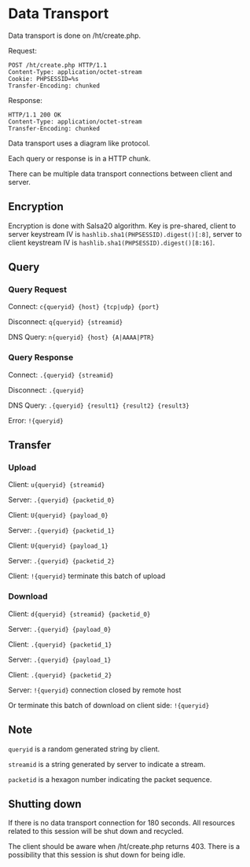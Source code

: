 Data Transport
==============

Data transport is done on /ht/create.php.

Request:

    POST /ht/create.php HTTP/1.1
    Content-Type: application/octet-stream
    Cookie: PHPSESSID=%s
    Transfer-Encoding: chunked

Response:

    HTTP/1.1 200 OK
    Content-Type: application/octet-stream
    Transfer-Encoding: chunked

Data transport uses a diagram like protocol.

Each query or response is in a HTTP chunk.

There can be multiple data transport connections between client and server.

## Encryption

Encryption is done with Salsa20 algorithm. Key is pre-shared, client to server
keystream IV is `hashlib.sha1(PHPSESSID).digest()[:8]`, server to client
keystream IV is `hashlib.sha1(PHPSESSID).digest()[8:16]`.

## Query

### Query Request

Connect: `c{queryid} {host} {tcp|udp} {port}`

Disconnect: `q{queryid} {streamid}`

DNS Query: `n{queryid} {host} {A|AAAA|PTR}`

### Query Response

Connect: `.{queryid} {streamid}`

Disconnect: `.{queryid}`

DNS Query: `.{queryid} {result1} {result2} {result3}`

Error: `!{queryid}`

## Transfer

### Upload

Client: `u{queryid} {streamid}`

Server: `.{queryid} {packetid_0}`

Client: `U{queryid} {payload_0}`

Server: `.{queryid} {packetid_1}`

Client: `U{queryid} {payload_1}`

Server: `.{queryid} {packetid_2}`

Client: `!{queryid}` terminate this batch of upload

### Download

Client: `d{queryid} {streamid} {packetid_0}`

Server: `.{queryid} {payload_0}`

Client: `.{queryid} {packetid_1}`

Server: `.{queryid} {payload_1}`

Client: `.{queryid} {packetid_2}`

Server: `!{queryid}` connection closed by remote host

Or terminate this batch of download on client side: `!{queryid}`

## Note

`queryid` is a random generated string by client.

`streamid` is a string generated by server to indicate a stream.

`packetid` is a hexagon number indicating the packet sequence.

## Shutting down

If there is no data transport connection for 180 seconds. All resources related to this
session will be shut down and recycled.

The client should be aware when /ht/create.php returns 403. There is a
possibility that this session is shut down for being idle.
